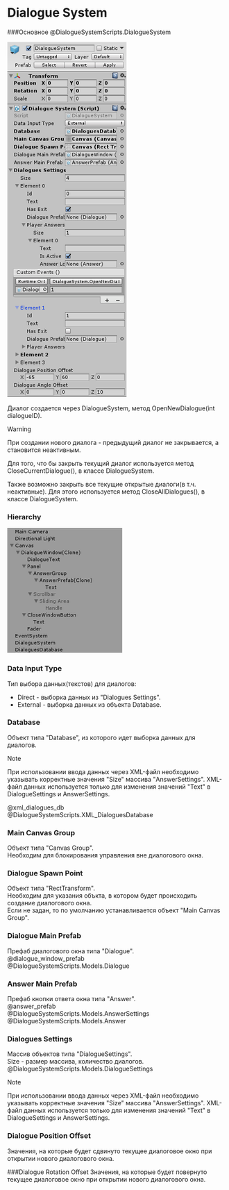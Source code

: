 Dialogue System
===============

###Основное
@DialogueSystemScripts.DialogueSystem

![DialogueSystem](images/dialogueSystem.png)

Диалог создается через DialogueSystem, метод OpenNewDialogue(int dialogueID).

> [!WARNING]
> При создании нового диалога - предыдущий диалог не закрывается, а становится неактивным.

Для того, что бы закрыть текущий диалог используется метод CloseCurrentDialogue(), в классе DialogueSystem.  

Также возможно закрыть все текущие открытые диалоги(в т.ч. неактивные). Для этого используется метод CloseAllDialogues(), в классе DialogueSystem.

### Hierarchy
![Hierarchy](images/hierarchy.png)

### Data Input Type
Тип выбора данных(текстов) для диалогов:
+ Direct - выборка данных из "Dialogues Settings".
+ External - выборка данных из объекта Database.

### Database
Объект типа "Database", из которого идет выборка данных для диалогов.

> [!NOTE]
> При использовании ввода данных через XML-файл необходимо указывать корректные значения "Size" массива "AnswerSettings". XML-файл данных используется только для изменения значений "Text" в DialogueSettings и AnswerSettings.  

@xml_dialogues_db  
@DialogueSystemScripts.XML_DialoguesDatabase

### Main Canvas Group
Объект типа "Canvas Group".  
Необходим для блокирования управления вне диалогового окна.

### Dialogue Spawn Point
Объект типа "RectTransform".  
Необходим для указания объкта, в котором будет происходить создание диалогового окна.  
Если не задан, то по умолчанию устанавливается объект "Main Canvas Group".

### Dialogue Main Prefab
Префаб диалогового окна типа "Dialogue".  
@dialogue_window_prefab  
@DialogueSystemScripts.Models.Dialogue

### Answer Main Prefab
Префаб кнопки ответа окна типа "Answer".  
@answer_prefab  
@DialogueSystemScripts.Models.AnswerSettings  
@DialogueSystemScripts.Models.Answer

### Dialogues Settings
Массив объектов типа "DialogueSettings".  
Size - размер массива, количество диалогов.  
@DialogueSystemScripts.Models.DialogueSettings

> [!NOTE]
> При использовании ввода данных через XML-файл необходимо указывать корректные значения "Size" массива "AnswerSettings". XML-файл данных используется только для изменения значений "Text" в DialogueSettings и AnswerSettings.

### Dialogue Position Offset
Значения, на которые будет сдвинуто текущее диалоговое окно при открытии нового диалогового окна.

###Dialogue Rotation Offset
Значения, на которые будет повернуто текущее диалоговое окно при открытии нового диалогового окна.